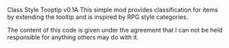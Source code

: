 Class Style Tooptip v0.1A
This simple mod provides classification for items by extending the tooltip and is inspired by RPG style categories. 

The content of this code is given under the agreement that I can not be held responsible for anything others may do with it.